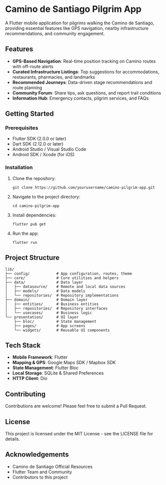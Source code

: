 # Camino de Santiago Pilgrim App

A Flutter mobile application for pilgrims walking the Camino de Santiago, providing essential features like GPS navigation, nearby infrastructure recommendations, and community engagement.

## Features

- **GPS-Based Navigation**: Real-time position tracking on Camino routes with off-route alerts
- **Curated Infrastructure Listings**: Top suggestions for accommodations, restaurants, pharmacies, and landmarks
- **Recommended Journeys**: Data-driven stage recommendations and route planning
- **Community Forum**: Share tips, ask questions, and report trail conditions
- **Information Hub**: Emergency contacts, pilgrim services, and FAQs

## Getting Started

### Prerequisites

- Flutter SDK (2.0.0 or later)
- Dart SDK (2.12.0 or later)
- Android Studio / Visual Studio Code
- Android SDK / Xcode (for iOS)

### Installation

1. Clone the repository:
   ```
   git clone https://github.com/yourusername/camino-pilgrim-app.git
   ```

2. Navigate to the project directory:
   ```
   cd camino-pilgrim-app
   ```

3. Install dependencies:
   ```
   flutter pub get
   ```

4. Run the app:
   ```
   flutter run
   ```

## Project Structure

```
lib/
├── config/            # App configuration, routes, theme
├── core/              # Core utilities and helpers
├── data/              # Data layer
│   ├── datasource/    # Remote and local data sources
│   ├── models/        # Data models
│   └── repositories/  # Repository implementations
├── domain/            # Domain layer
│   ├── entities/      # Business entities
│   ├── repositories/  # Repository interfaces
│   └── usecases/      # Business logic
└── presentation/      # UI layer
    ├── bloc/          # State management
    ├── pages/         # App screens
    └── widgets/       # Reusable UI components
```

## Tech Stack

- **Mobile Framework**: Flutter
- **Mapping & GPS**: Google Maps SDK / Mapbox SDK
- **State Management**: Flutter Bloc
- **Local Storage**: SQLite & Shared Preferences
- **HTTP Client**: Dio

## Contributing

Contributions are welcome! Please feel free to submit a Pull Request.

## License

This project is licensed under the MIT License - see the LICENSE file for details.

## Acknowledgements

- Camino de Santiago Official Resources
- Flutter Team and Community
- Contributors to this project
